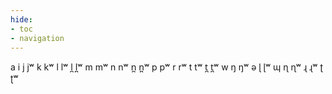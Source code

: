 ```yaml
---
hide:
- toc
- navigation
---
```

a
i
j
jʷ
k
kʷ
l
lʷ
l̪
l̪ʷ
m
mʷ
n
nʷ
n̪
n̪ʷ
p
pʷ
r
rʷ
t
tʷ
t̪
t̪ʷ
w
ŋ
ŋʷ
ə
ɭ
ɭʷ
ɰ
ɳ
ɳʷ
ɻ
ɻʷ
ʈ
ʈʷ
